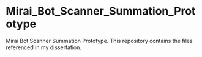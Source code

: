 # Mirai_Bot_Scanner_Summation_Prototype
Mirai Bot Scanner Summation Prototype.
This repository contains the files referenced in my dissertation.
